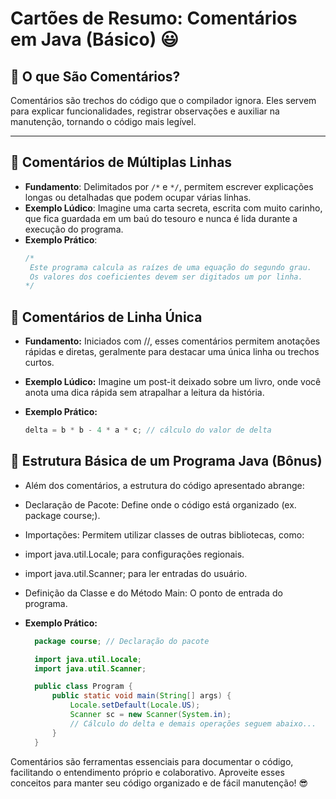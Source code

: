 # Cartões de Resumo: Comentários em Java (Básico) 😃

## 📝 O que São Comentários?
Comentários são trechos do código que o compilador ignora. Eles servem para explicar funcionalidades, registrar observações e auxiliar na manutenção, tornando o código mais legível.

---

## 🔹 Comentários de Múltiplas Linhas
- **Fundamento**: Delimitados por `/*` e `*/`, permitem escrever explicações longas ou detalhadas que podem ocupar várias linhas.
- **Exemplo Lúdico**: Imagine uma carta secreta, escrita com muito carinho, que fica guardada em um baú do tesouro e nunca é lida durante a execução do programa.
- **Exemplo Prático**:
  ```java
  /*
   Este programa calcula as raízes de uma equação do segundo grau.
   Os valores dos coeficientes devem ser digitados um por linha.
  */
  ```


## 🔹 Comentários de Linha Única
- **Fundamento:** Iniciados com //, esses comentários permitem anotações rápidas e diretas, geralmente para destacar uma única linha ou trechos curtos.

- **Exemplo Lúdico:** Imagine um post-it deixado sobre um livro, onde você anota uma dica rápida sem atrapalhar a leitura da história.

- **Exemplo Prático:**
  ```java
  delta = b * b - 4 * a * c; // cálculo do valor de delta
  ```


## 📌 Estrutura Básica de um Programa Java (Bônus)
  - Além dos comentários, a estrutura do código apresentado abrange:
  - Declaração de Pacote: Define onde o código está organizado (ex. package course;).
  - Importações: Permitem utilizar classes de outras bibliotecas, como:
  - import java.util.Locale; para configurações regionais.
  - import java.util.Scanner; para ler entradas do usuário.
  - Definição da Classe e do Método Main: O ponto de entrada do programa.

- **Exemplo Prático:**
  ```java
    package course; // Declaração do pacote

    import java.util.Locale;
    import java.util.Scanner;

    public class Program {
        public static void main(String[] args) {
            Locale.setDefault(Locale.US);
            Scanner sc = new Scanner(System.in);
            // Cálculo do delta e demais operações seguem abaixo...
        }
    }
  ```

Comentários são ferramentas essenciais para documentar o código, facilitando o entendimento próprio e colaborativo. Aproveite esses conceitos para manter seu código organizado e de fácil manutenção! 😎


